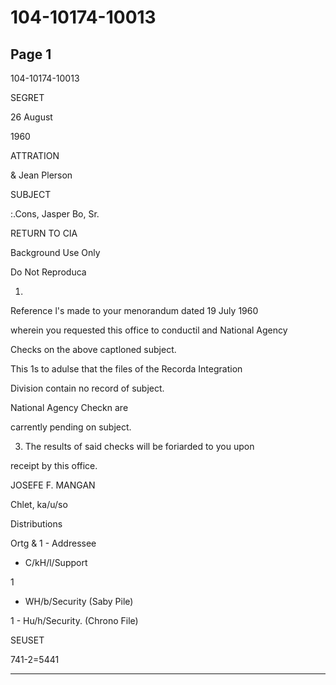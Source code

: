 # 104-10174-10013

## Page 1

104-10174-10013

SEGRET

26 August

1960

ATTRATION

& Jean Plerson

SUBJECT

:.Cons, Jasper Bo, Sr.

RETURN TO CIA

Background Use Only

Do Not Reproduca

1.

Reference l's made to your menorandum dated 19 July 1960

wherein you requested this office to conductil and National Agency

Checks on the above captloned subject.

This 1s to adulse that the files of the Recorda Integration

Division contain no record of subject.

National Agency Checkn are

carrently pending on subject.

3. The results of said checks will be foriarded to you upon

receipt by this office.

JOSEFE F. MANGAN

Chlet, ka/u/so

Distributions

Ortg & 1 - Addressee

- C/kH/l/Support

1

- WH/b/Security (Saby Pile)

1 - Hu/h/Security. (Chrono File)

SEUSET

741-2=5441

---

